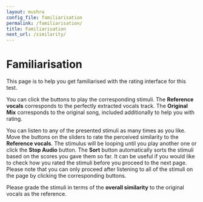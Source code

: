 ```yaml
---
layout: mushra
config_file: familiarisation
permalink: /familiarisation/
title: Familiarisation
next_url: /similarity/
---
```


# Familiarisation

This page is to help you get familiarised with the rating interface for this test.

You can click the buttons to play the corresponding stimuli. The **Reference vocals** corresponds to the perfectly extracted vocals track. The **Original Mix** corresponds to the original song, included additionally to help you with rating.

You can listen to any of the presented stimuli as many times as you like. Move the buttons on the sliders to rate the perceived similarity to the **Reference vocals**. The stimulus will be looping until you play another one or click the **Stop Audio** button. The **Sort** button automatically sorts the stimuli based on the scores you gave them so far. It can be useful if you would like to check how you rated the stimuli before you proceed to the next page. Please note that you can only proceed after listening to all of the stimuli on the page by clicking the corresponding buttons.

Please grade the stimuli in terms of the **overall similarity** to the original vocals as the reference. 